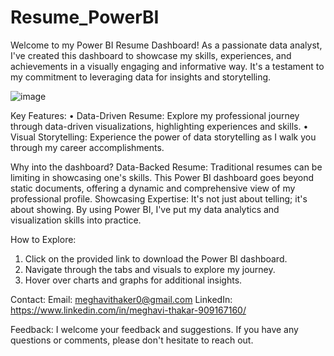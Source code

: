 # Resume_PowerBI
Welcome to my Power BI Resume Dashboard! As a passionate data analyst, I've created this dashboard to showcase my skills, experiences, and achievements in a visually engaging and informative way. It's a testament to my commitment to leveraging data for insights and storytelling.

![image](https://github.com/MeghaviThakar/Resume_PowerBI/assets/126433977/fdb5a003-0ad5-44e6-84a2-bda9c2396080)

Key Features:
•	Data-Driven Resume: Explore my professional journey through data-driven visualizations, highlighting experiences and skills.
•	Visual Storytelling: Experience the power of data storytelling as I walk you through my career accomplishments.

Why into the dashboard?
Data-Backed Resume: Traditional resumes can be limiting in showcasing one's skills. This Power BI dashboard goes beyond static documents, offering a dynamic and comprehensive view of my professional profile.
Showcasing Expertise: It's not just about telling; it's about showing. By using Power BI, I've put my data analytics and visualization skills into practice.

How to Explore:
1.	Click on the provided link to download the Power BI dashboard.
2.	Navigate through the tabs and visuals to explore my journey.
3.	Hover over charts and graphs for additional insights.

Contact:
Email: meghavithaker0@gmail.com
LinkedIn: https://www.linkedin.com/in/meghavi-thakar-909167160/


Feedback:
I welcome your feedback and suggestions. If you have any questions or comments, please don't hesitate to reach out.
